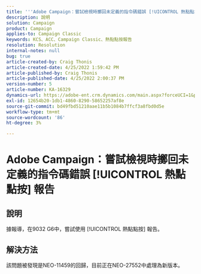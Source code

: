 ```yaml
---
title: '''Adobe Campaign：嘗試檢視時擲回未定義的指令碼錯誤 [!UICONTROL 熱點點按] 報告'
description: 說明
solution: Campaign
product: Campaign
applies-to: Campaign Classic
keywords: KCS、ACC、Campaign Classic、熱點點按報告
resolution: Resolution
internal-notes: null
bug: true
article-created-by: Craig Thonis
article-created-date: 4/25/2022 1:59:42 PM
article-published-by: Craig Thonis
article-published-date: 4/25/2022 2:00:37 PM
version-number: 5
article-number: KA-16329
dynamics-url: https://adobe-ent.crm.dynamics.com/main.aspx?forceUCI=1&pagetype=entityrecord&etn=knowledgearticle&id=deb088ee-9fc4-ec11-a7b6-0022480a1ec2
exl-id: 12654b20-1db1-4860-8290-58652257af8e
source-git-commit: bd49fbd51210aae11b5b1084b7ffcf3a8fbd0d5e
workflow-type: tm+mt
source-wordcount: '86'
ht-degree: 3%

---
```


# Adobe Campaign：嘗試檢視時擲回未定義的指令碼錯誤 [!UICONTROL 熱點點按] 報告

## 說明


據報導，在9032 G6中，嘗試使用 [!UICONTROL 熱點點按] 報告。


## 解決方法


該問題被發現是NEO-11459的回歸，目前正在NEO-27552中處理為新版本。
